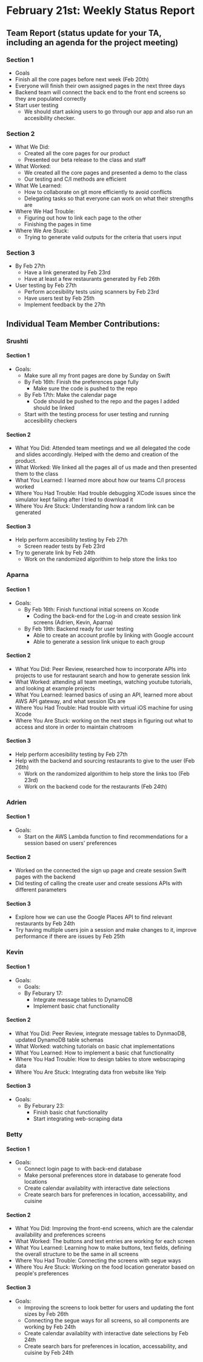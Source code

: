 # February 21st: Weekly Status Report

## Team Report (status update for your TA, including an agenda for the project meeting)
### Section 1 
-  Goals
  - Finish all the core pages before next week (Feb 20th)
  - Everyone will finish their own assigned pages in the next three days
  - Backend team will connect the back end to the front end screens so they are populated correctly
- Start user testing
  - We should start asking users to go through our app and also run an accesibility checker.
### Section 2
- What We Did: 
  - Created all the core pages for our product 
  - Presented our beta release to the class and staff 
- What Worked:
  - We created all the core pages and presented a demo to the class
  - Our testing and C/I methods are efficient
- What We Learned:
  -  How to collaborate on git more efficiently to avoid conflicts 
  - Delegating tasks so that everyone can work on what their strengths are
- Where We Had Trouble:
  -  Figuring out how to link each page to the other 
  -  Finishing the pages in time
- Where We Are Stuck:
  -  Trying to generate valid outputs for the criteria that users input
### Section 3
-  By Feb 27th
    - Have a link generated by Feb 23rd
    - Have at least a few restaurants generated by Feb 26th
- User testing by Feb 27th 
  - Perform accesibility tests using scanners by Feb 23rd
  - Have users test by Feb 25th 
   - Implement feedback by the 27th

    
## Individual Team Member Contributions:

### Srushti
#### Section 1 
- Goals:
  - Make sure all my front pages are done by Sunday on Swift
  - By Feb 16th: Finish the preferences page fully
    - Make sure the code is pushed to the repo
  - By Feb 17th: Make the calendar page
    - Code should be pushed to the repo and the pages I added should be linked
  - Start with the testing process for user testing and running accesibility checkers
#### Section 2
- What You Did: Attended team meetings and we all delegated the code and slides accordingly. Helped with the demo and creation of the product. 
- What Worked: We linked all the pages all of us made and then presented them to the class
- What You Learned: I learned more about how our teams C/I process worked
- Where You Had Trouble: Had trouble debugging XCode issues since the simulator kept failing after I tried to download it
- Where You Are Stuck: Understanding how a random link can be generated
#### Section 3
- Help perform accesibility testing by Feb 27th
  - Screen reader tests by Feb 23rd
- Try to generate link by Feb 24th 
  - Work on the randomized algorithim to help store the links too 


### Aparna
#### Section 1 
- Goals:
  - By Feb 16th: Finish functional initial screens on Xcode
    - Coding the back-end for the Log-in and create session link screens (Adrien, Kevin, Aparna)
  - By Feb 19th: Backend ready for user testing
    - Able to create an account profile by linking with Google account
    - Able to generate a session link unique to each group
#### Section 2
- What You Did: Peer Review, researched how to incorporate APIs into projects to use for restaurant search and how to generate session link
- What Worked: attending all team meetings, watching youtube tutorials, and looking at example projects
- What You Learned: learned basics of using an API, learned more about AWS API gateway, and what session IDs are
- Where You Had Trouble: Had trouble with virtual iOS machine for using Xcode
- Where You Are Stuck: working on the next steps in figuring out what to access and store in order to maintain chatroom
#### Section 3
- Help perform accesibility testing by Feb 27th
- Help with the backend and sourcing restaurants to give to the user (Feb 26th)
  - Work on the randomized algorithim to help store the links too (Feb 23rd)
  - Work on the backend code for the restaurants (Feb 24th)


  
### Adrien
#### Section 1 
- Goals: 
  - Start on the AWS Lambda function to find recommendations for a session based on users' preferences
#### Section 2
- Worked on the connected the sign up page and create session Swift pages with the backend
- Did testing of calling the create user and create sessions APIs with different parameters 
#### Section 3
- Explore how we can use the Google Places API to find relevant restaurants by Feb 24th
- Try having multiple users join a session and make changes to it, improve performance if there are issues by Feb 25th
 
### Kevin
#### Section 1 
- Goals:
  - Goals:
  - By Feburary 17:
    - Integrate message tables to DynamoDB
    - Implement basic chat functionality
#### Section 2
- What You Did: Peer Review, integrate message tables to DynmaoDB, updated DynamoDB table schemas
- What Worked: watching tutorials on basic chat implementations
- What You Learned: How to implement a basic chat functionality
- Where You Had Trouble: How to design tables to store webscraping data
- Where You Are Stuck: Integrating data fron website like Yelp
#### Section 3
- Goals:
  - By Feburary 23:
    - Finish basic chat functionality
    - Start integrating web-scraping data
   
### Betty
#### Section 1 
- Goals:
  - Connect login page to with back-end database
  - Make personal preferences store in database to generate food locations
  - Create calendar availablity with interactive date selections
  - Create search bars for preferences in location, accessability, and cuisine
   
#### Section 2
- What You Did: Improving the front-end screens, which are the calendar availability and preferences screens
- What Worked: The buttons and text entries are working for each screen
- What You Learned: Learning how to make buttons, text fields, defining the overall structure to be the same in all screens
- Where You Had Trouble: Connecting the screens with segue ways
- Where You Are Stuck: Working on the food location generator based on people's preferences

#### Section 3
- Goals:
  - Improving the screens to look better for users and updating the font sizes by Feb 26th
  - Connecting the segue ways for all screens, so all components are working by Feb 24th
  - Create calendar availablity with interactive date selections by Feb 24th 
  - Create search bars for preferences in location, accessability, and cuisine by Feb 24th
